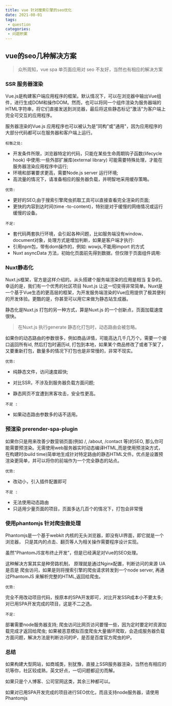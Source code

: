 ```yaml
---
title: vue 针对搜索引擎的seo优化
date: 2021-08-01
tags:
 - question
categories:
 - 问题积累
---
```




## vue的seo几种解决方案

> 众所周知，vue spa 单页面应用对 seo 不友好，当然也有相应的解决方案

### SSR 服务器渲染

Vue.js是构建客户端应用程序的框架。默认情况下，可以在浏览器中输出Vue组件，进行生成DOM和操作DOM。然而，也可以将同一个组件渲染为服务器端的HTML字符串，将它们直接发送到浏览器，最后将这些静态标记”激活"为客户端上完全可交互的应用程序。

服务器渲染的Vue.js 应用程序也可以被认为是”同构”或"通用"，因为应用程序的大部分代码都可以在服务器和客户端上运行。

`权衡之处:`
- 开发条件所限，浏览器特定的代码，只能在某些生命周期钩子函数(lifecycle hook) 中使用:一些外部扩展库(external library) 可能需要特殊处理，才能在服务器渲染应用程序中运行;
- 环境和部署要求更高，需要Node.js server 运行环境;
- 高流量的情况下，请准备相应的服务器负载，并明智地采用缓存策略。

`优势:`

- 更好的SEO,由于搜索引擎爬虫抓取工具可以直接查看完全渲染的页面;
- 更快的内容到达时间(time -to-content)，特别是对于缓慢的网络情况或运行缓慢的设备。

`不足:`

- 套代码两套执行环境，会引起各种问题，比如服务端没有window、document对象，处理方式是增加判断，如果是客户端才执行:
- 引用npm包，带有dom操作的，例如: wowjs,不能用import 的方式
- Nuxt asyncData 方法，初始化页面前先得到数据，但仅限于页面组件调用:

### Nuxt静态化

Nuxt.js框架，官方是这样介绍的。从头搭建个服务端渲染的应用是相当 复杂的。幸运的是，我们有一个优秀的社区项目 Nuxt.js 让这一切变得非常简单。Nuxt是一个基于Vue生态的更高层的框架，为开发服务端渲染的Vue应用提供了极其便利的开发体验。更酷的是，你甚至可以用它来做为静态站生成器。

静态化是Nuxt.js 打包的另一种方式，算是Nuxt.js 的一个创新点，页面加载速度很快。

> 在Nuxt.js 执行generate 静态化打包时，动态路由会被忽略。

如果你的动态路由的参数很多，例如商品详情，可能高达几千几万个。需要一个接口返回所有id, 然后打包时遍历id, 打包到本地，如果某个商品修改了或者下架了，又要重新打包，数量多的情况下打包也是非常慢的，非常不现实。

`优势:`

- 纯静态文件，访问速度超快;

- 对比SSR，不涉及到服务器负载方面问题;

- 静态网页不宜遭到黑客攻击，安全性更高。

`不足 :`

- 如果动态路由参数多的话不适用。

### 预渲染 prerender-spa-plugin

如果你只是用来改善少数营销页面(例如 /, /about, /contact 等)的SEO, 那么你可能需要预渲染。无需使用web服务器实时动态编译HTML,而是使用预渲染方式，在构建时(build time)简单地生成针对特定路由的静态HTML文件。优点是设置预渲染更简单，并可以将你的前端作为一个完全静态的站点。

`优势:`

- 改动小，引入插件配置即可

`不足 :`

- 无法使用动态路由
- 只适用少量页面的项目，页面多达几百个的情况下，打包会非常慢

### 使用phantomjs 针对爬虫做处理

Phantomjs是一个基于webkit 内核的无头浏览器，即没有UI界面，即它就是一个浏览器， 只是其内的点击、翻页等人为相关操作需要程序设计实现。

虽然"PhantomJS宣布终止开发”，但是已经满足对Vue的SEO处理。

这种解决方案其实是种旁路机制， 原理就是通过Nginx配置，判断访问的来源 UA是否是 爬虫访问，如果是则将搜索引擎的爬虫请求转发到一个node server, 再通过PhantomJS 来解析完整的HTML,返回给爬虫。

`优势:`

完全不用改动项目代码，按原本的SPA开发即可，对比开发SSR成本小不要太多;
对已用SPA开发完成的项目，这是不二之选。

`不足:`

部署需要node服务器支持;
爬虫访问比网页访问要慢一些，因为定时要定时资源加载完成才返回给爬虫;
如果被恶意模拟百度爬虫大量循环爬取，会造成服务器负载方面问题，解决方法是判断访问的IP，是否是百度官方爬虫的IP。

### 总结

如果构建大型网站，如商城类，别犹豫，直接上SSR服务器渲染，当然也有相应的坑等你，社区较成熟，英文好点，一切问题都迎刃而解。

如果只是个人博客、公司官网这类，其余三种都可以。

如果对已用SPA开发完成的项目进行SEO优化，而且支持node服务器，请使用Phantomjs 